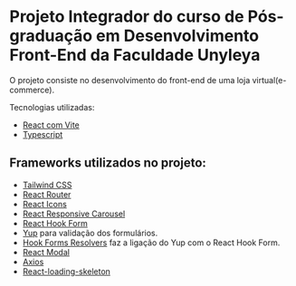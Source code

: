 # Projeto Integrador do curso de Pós-graduação em Desenvolvimento Front-End da Faculdade Unyleya

O projeto consiste no desenvolvimento do front-end de uma loja virtual(e-commerce).

Tecnologias utilizadas:

- [React com Vite](https://vite.dev/)
- [Typescript](https://www.typescriptlang.org/)

## Frameworks utilizados no projeto:

- [Tailwind CSS](https://tailwindcss.com/)
- [React Router](https://reactrouter.com/)
- [React Icons](https://react-icons.github.io/react-icons/)
- [React Responsive Carousel](https://www.npmjs.com/package/react-responsive-carousel)
- [React Hook Form](https://www.react-hook-form.com/)
- [Yup](https://www.npmjs.com/package/yup/v/1.0.0-alpha.3) para validação dos formulários.
- [Hook Forms Resolvers](https://www.npmjs.com/package/@hookform/resolvers) faz a ligação do Yup com o React Hook Form.
- [React Modal](https://www.npmjs.com/package/react-modal)
- [Axios](https://axios-http.com/ptbr/)
- [React-loading-skeleton](https://www.npmjs.com/package/react-loading-skeleton)
